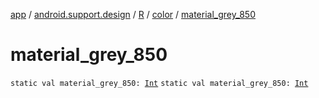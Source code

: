 [app](../../../index.md) / [android.support.design](../../index.md) / [R](../index.md) / [color](index.md) / [material_grey_850](./material_grey_850.md)

# material_grey_850

`static val material_grey_850: `[`Int`](https://kotlinlang.org/api/latest/jvm/stdlib/kotlin/-int/index.html)
`static val material_grey_850: `[`Int`](https://kotlinlang.org/api/latest/jvm/stdlib/kotlin/-int/index.html)